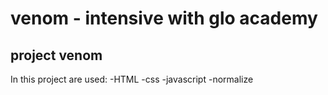 # venom - intensive with glo academy
## project venom
In this project are used:
-HTML
-css
-javascript
-normalize
